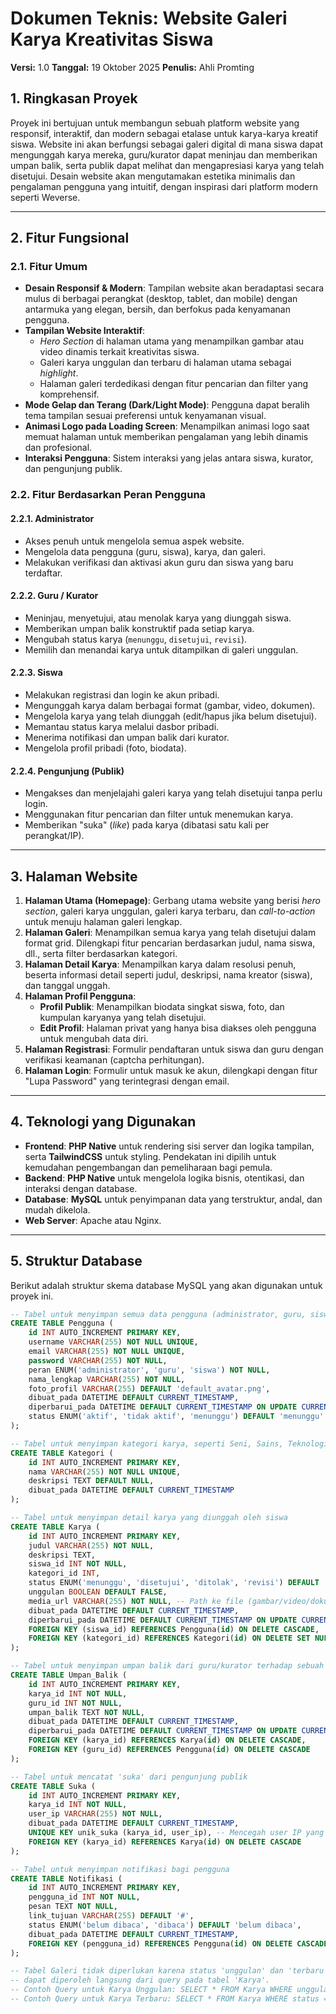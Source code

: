 # Dokumen Teknis: Website Galeri Karya Kreativitas Siswa

**Versi:** 1.0
**Tanggal:** 19 Oktober 2025
**Penulis:** Ahli Promting

## 1. Ringkasan Proyek

Proyek ini bertujuan untuk membangun sebuah platform website yang responsif, interaktif, dan modern sebagai etalase untuk karya-karya kreatif siswa. Website ini akan berfungsi sebagai galeri digital di mana siswa dapat mengunggah karya mereka, guru/kurator dapat meninjau dan memberikan umpan balik, serta publik dapat melihat dan mengapresiasi karya yang telah disetujui. Desain website akan mengutamakan estetika minimalis dan pengalaman pengguna yang intuitif, dengan inspirasi dari platform modern seperti Weverse.

---

## 2. Fitur Fungsional

### 2.1. Fitur Umum

- **Desain Responsif & Modern**: Tampilan website akan beradaptasi secara mulus di berbagai perangkat (desktop, tablet, dan mobile) dengan antarmuka yang elegan, bersih, dan berfokus pada kenyamanan pengguna.
- **Tampilan Website Interaktif**:
  - _Hero Section_ di halaman utama yang menampilkan gambar atau video dinamis terkait kreativitas siswa.
  - Galeri karya unggulan dan terbaru di halaman utama sebagai _highlight_.
  - Halaman galeri terdedikasi dengan fitur pencarian dan filter yang komprehensif.
- **Mode Gelap dan Terang (Dark/Light Mode)**: Pengguna dapat beralih tema tampilan sesuai preferensi untuk kenyamanan visual.
- **Animasi Logo pada Loading Screen**: Menampilkan animasi logo saat memuat halaman untuk memberikan pengalaman yang lebih dinamis dan profesional.
- **Interaksi Pengguna**: Sistem interaksi yang jelas antara siswa, kurator, dan pengunjung publik.

### 2.2. Fitur Berdasarkan Peran Pengguna

#### 2.2.1. Administrator

- Akses penuh untuk mengelola semua aspek website.
- Mengelola data pengguna (guru, siswa), karya, dan galeri.
- Melakukan verifikasi dan aktivasi akun guru dan siswa yang baru terdaftar.

#### 2.2.2. Guru / Kurator

- Meninjau, menyetujui, atau menolak karya yang diunggah siswa.
- Memberikan umpan balik konstruktif pada setiap karya.
- Mengubah status karya (`menunggu`, `disetujui`, `revisi`).
- Memilih dan menandai karya untuk ditampilkan di galeri unggulan.

#### 2.2.3. Siswa

- Melakukan registrasi dan login ke akun pribadi.
- Mengunggah karya dalam berbagai format (gambar, video, dokumen).
- Mengelola karya yang telah diunggah (edit/hapus jika belum disetujui).
- Memantau status karya melalui dasbor pribadi.
- Menerima notifikasi dan umpan balik dari kurator.
- Mengelola profil pribadi (foto, biodata).

#### 2.2.4. Pengunjung (Publik)

- Mengakses dan menjelajahi galeri karya yang telah disetujui tanpa perlu login.
- Menggunakan fitur pencarian dan filter untuk menemukan karya.
- Memberikan "suka" (_like_) pada karya (dibatasi satu kali per perangkat/IP).

---

## 3. Halaman Website

1.  **Halaman Utama (Homepage)**: Gerbang utama website yang berisi _hero section_, galeri karya unggulan, galeri karya terbaru, dan _call-to-action_ untuk menuju halaman galeri lengkap.
2.  **Halaman Galeri**: Menampilkan semua karya yang telah disetujui dalam format grid. Dilengkapi fitur pencarian berdasarkan judul, nama siswa, dll., serta filter berdasarkan kategori.
3.  **Halaman Detail Karya**: Menampilkan karya dalam resolusi penuh, beserta informasi detail seperti judul, deskripsi, nama kreator (siswa), dan tanggal unggah.
4.  **Halaman Profil Pengguna**:
    - **Profil Publik**: Menampilkan biodata singkat siswa, foto, dan kumpulan karyanya yang telah disetujui.
    - **Edit Profil**: Halaman privat yang hanya bisa diakses oleh pengguna untuk mengubah data diri.
5.  **Halaman Registrasi**: Formulir pendaftaran untuk siswa dan guru dengan verifikasi keamanan (captcha perhitungan).
6.  **Halaman Login**: Formulir untuk masuk ke akun, dilengkapi dengan fitur "Lupa Password" yang terintegrasi dengan email.

---

## 4. Teknologi yang Digunakan

- **Frontend**: **PHP Native** untuk rendering sisi server dan logika tampilan, serta **TailwindCSS** untuk styling. Pendekatan ini dipilih untuk kemudahan pengembangan dan pemeliharaan bagi pemula.
- **Backend**: **PHP Native** untuk mengelola logika bisnis, otentikasi, dan interaksi dengan database.
- **Database**: **MySQL** untuk penyimpanan data yang terstruktur, andal, dan mudah dikelola.
- **Web Server**: Apache atau Nginx.

---

## 5. Struktur Database

Berikut adalah struktur skema database MySQL yang akan digunakan untuk proyek ini.

```sql
-- Tabel untuk menyimpan semua data pengguna (administrator, guru, siswa)
CREATE TABLE Pengguna (
    id INT AUTO_INCREMENT PRIMARY KEY,
    username VARCHAR(255) NOT NULL UNIQUE,
    email VARCHAR(255) NOT NULL UNIQUE,
    password VARCHAR(255) NOT NULL,
    peran ENUM('administrator', 'guru', 'siswa') NOT NULL,
    nama_lengkap VARCHAR(255) NOT NULL,
    foto_profil VARCHAR(255) DEFAULT 'default_avatar.png',
    dibuat_pada DATETIME DEFAULT CURRENT_TIMESTAMP,
    diperbarui_pada DATETIME DEFAULT CURRENT_TIMESTAMP ON UPDATE CURRENT_TIMESTAMP,
    status ENUM('aktif', 'tidak aktif', 'menunggu') DEFAULT 'menunggu'
);

-- Tabel untuk menyimpan kategori karya, seperti Seni, Sains, Teknologi, dll.
CREATE TABLE Kategori (
    id INT AUTO_INCREMENT PRIMARY KEY,
    nama VARCHAR(255) NOT NULL UNIQUE,
    deskripsi TEXT DEFAULT NULL,
    dibuat_pada DATETIME DEFAULT CURRENT_TIMESTAMP
);

-- Tabel untuk menyimpan detail karya yang diunggah oleh siswa
CREATE TABLE Karya (
    id INT AUTO_INCREMENT PRIMARY KEY,
    judul VARCHAR(255) NOT NULL,
    deskripsi TEXT,
    siswa_id INT NOT NULL,
    kategori_id INT,
    status ENUM('menunggu', 'disetujui', 'ditolak', 'revisi') DEFAULT 'menunggu',
    unggulan BOOLEAN DEFAULT FALSE,
    media_url VARCHAR(255) NOT NULL, -- Path ke file (gambar/video/dokumen)
    dibuat_pada DATETIME DEFAULT CURRENT_TIMESTAMP,
    diperbarui_pada DATETIME DEFAULT CURRENT_TIMESTAMP ON UPDATE CURRENT_TIMESTAMP,
    FOREIGN KEY (siswa_id) REFERENCES Pengguna(id) ON DELETE CASCADE,
    FOREIGN KEY (kategori_id) REFERENCES Kategori(id) ON DELETE SET NULL
);

-- Tabel untuk menyimpan umpan balik dari guru/kurator terhadap sebuah karya
CREATE TABLE Umpan_Balik (
    id INT AUTO_INCREMENT PRIMARY KEY,
    karya_id INT NOT NULL,
    guru_id INT NOT NULL,
    umpan_balik TEXT NOT NULL,
    dibuat_pada DATETIME DEFAULT CURRENT_TIMESTAMP,
    diperbarui_pada DATETIME DEFAULT CURRENT_TIMESTAMP ON UPDATE CURRENT_TIMESTAMP,
    FOREIGN KEY (karya_id) REFERENCES Karya(id) ON DELETE CASCADE,
    FOREIGN KEY (guru_id) REFERENCES Pengguna(id) ON DELETE CASCADE
);

-- Tabel untuk mencatat 'suka' dari pengunjung publik
CREATE TABLE Suka (
    id INT AUTO_INCREMENT PRIMARY KEY,
    karya_id INT NOT NULL,
    user_ip VARCHAR(255) NOT NULL,
    dibuat_pada DATETIME DEFAULT CURRENT_TIMESTAMP,
    UNIQUE KEY unik_suka (karya_id, user_ip), -- Mencegah user IP yang sama menyukai karya yang sama lebih dari sekali
    FOREIGN KEY (karya_id) REFERENCES Karya(id) ON DELETE CASCADE
);

-- Tabel untuk menyimpan notifikasi bagi pengguna
CREATE TABLE Notifikasi (
    id INT AUTO_INCREMENT PRIMARY KEY,
    pengguna_id INT NOT NULL,
    pesan TEXT NOT NULL,
    link_tujuan VARCHAR(255) DEFAULT '#',
    status ENUM('belum dibaca', 'dibaca') DEFAULT 'belum dibaca',
    dibuat_pada DATETIME DEFAULT CURRENT_TIMESTAMP,
    FOREIGN KEY (pengguna_id) REFERENCES Pengguna(id) ON DELETE CASCADE
);

-- Tabel Galeri tidak diperlukan karena status 'unggulan' dan 'terbaru'
-- dapat diperoleh langsung dari query pada tabel 'Karya'.
-- Contoh Query untuk Karya Unggulan: SELECT * FROM Karya WHERE unggulan = TRUE AND status = 'disetujui'
-- Contoh Query untuk Karya Terbaru: SELECT * FROM Karya WHERE status = 'disetujui' ORDER BY dibuat_pada DESC
```
